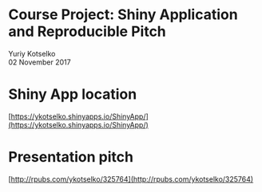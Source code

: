 # Course Project: Shiny Application and Reproducible Pitch
Yuriy Kotselko  
02 November 2017  


# Shiny App location
[https://ykotselko.shinyapps.io/ShinyApp/](https://ykotselko.shinyapps.io/ShinyApp/)


# Presentation pitch
[http://rpubs.com/ykotselko/325764](http://rpubs.com/ykotselko/325764)


